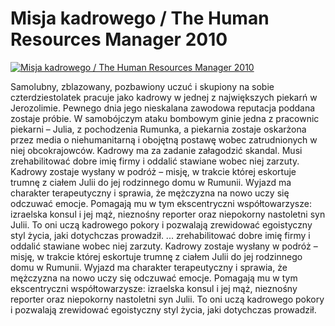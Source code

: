 Misja kadrowego / The Human Resources Manager 2010 
=============
[![Misja kadrowego / The Human Resources Manager 2010 ](http://vidos.pl/images/player.gif)](http://vidos.pl/misja-kadrowego-the-human-resources-manager-2010)

 Samolubny, zblazowany, pozbawiony uczuć i skupiony na sobie czterdziestolatek pracuje jako kadrowy w jednej z największych piekarń w Jerozolimie. Pewnego dnia jego nieskalana zawodowa reputacja poddana zostaje próbie. W samobójczym ataku bombowym ginie jedna z pracownic piekarni – Julia, z pochodzenia Rumunka, a piekarnia zostaje oskarżona przez media o niehumanitarną i obojętną postawę wobec zatrudnionych w niej obcokrajowców. Kadrowy ma za zadanie załagodzić skandal. Musi zrehabilitować dobre imię firmy i oddalić stawiane wobec niej zarzuty. Kadrowy zostaje wysłany w podróż – misję, w trakcie której eskortuje trumnę z ciałem Julii do jej rodzinnego domu w Rumunii. Wyjazd ma charakter terapeutyczny i sprawia, że mężczyzna na nowo uczy się odczuwać emocje. Pomagają mu w tym ekscentryczni współtowarzysze: izraelska konsul i jej mąż, nieznośny reporter oraz niepokorny nastoletni syn Julii. To oni uczą kadrowego pokory i pozwalają zrewidować egoistyczny styl życia, jaki dotychczas prowadził.   ... zrehabilitować dobre imię firmy i oddalić stawiane wobec niej zarzuty. Kadrowy zostaje wysłany w podróż – misję, w trakcie której eskortuje trumnę z ciałem Julii do jej rodzinnego domu w Rumunii. Wyjazd ma charakter terapeutyczny i sprawia, że mężczyzna na nowo uczy się odczuwać emocje. Pomagają mu w tym ekscentryczni współtowarzysze: izraelska konsul i jej mąż, nieznośny reporter oraz niepokorny nastoletni syn Julii. To oni uczą kadrowego pokory i pozwalają zrewidować egoistyczny styl życia, jaki dotychczas prowadził.
